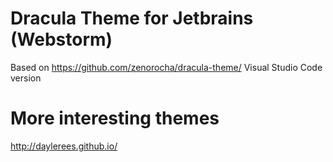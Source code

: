 # Dracula Theme for Jetbrains (Webstorm)
Based on https://github.com/zenorocha/dracula-theme/ Visual Studio Code version

# More interesting themes
http://daylerees.github.io/
